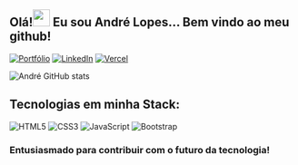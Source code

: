 ##   Olá!<img width="30px" src="https://raw.githubusercontent.com/kaueMarques/kaueMarques/master/hi.gif"/> Eu sou André Lopes... Bem vindo ao meu github!

[![Portfólio](https://img.shields.io/website?label=Portfólio&style=for-the-badge&url=https://portfolio-andre-lopes.vercel.app/)](https://portfolio-andre-lopes.vercel.app/)
[![LinkedIn](https://img.shields.io/badge/LinkedIn-0077B5?style=for-the-badge&logo=linkedin&logoColor=white)](https://www.linkedin.com/in/andr%C3%A9-peixoto-lopes/)
[![Vercel](https://img.shields.io/badge/Vercel-000000?style=for-the-badge&logo=vercel&logoColor=white)](https://vercel.com/new/andre-peixoto-lopes-projects)

![André GitHub stats](https://github-readme-stats.vercel.app/api?username=Andre-peixoto-lopes&show_icons=true&theme=dracula)


## Tecnologias em minha Stack:
<div style= "display: inline-block"> 
    <img alt="HTML5" src="https://img.shields.io/badge/HTML5-E34F26?style=for-the-badge&logo=html5&logoColor=white"/>
    <img alt="CSS3" src="https://img.shields.io/badge/CSS3-1572B6?style=for-the-badge&logo=css3&logoColor=white"/>
    <img alt="JavaScript" src="https://img.shields.io/badge/JavaScript-F7DF1E?style=for-the-badge&logo=javascript&logoColor=black"/>
    <img alt="Bootstrap" src="https://img.shields.io/badge/Bootstrap-563D7C?style=for-the-badge&logo=bootstrap&logoColor=white"/>
</div> <br/>

### Entusiasmado para contribuir com o futuro da tecnologia!
